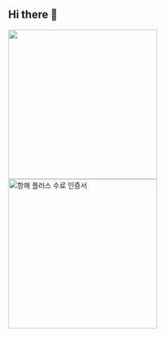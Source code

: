 ## Hi there 👋

<!--
**adiospain/adiospain** is a ✨ _special_ ✨ repository because its `README.md` (this file) appears on your GitHub profile.

Here are some ideas to get you started:

- 🔭 I’m currently working on ...
- 🌱 I’m currently learning ...
- 👯 I’m looking to collaborate on ...
- 🤔 I’m looking for help with ...
- 💬 Ask me about ...
- 📫 How to reach me: ...
- 😄 Pronouns: ...
- ⚡ Fun fact: ...
-->
<a href="https://hhpluscertificateofcompletion.oopy.io/"> <img src="https://static.spartacodingclub.kr/hanghae99/plus/completion/badge_black.svg" width="300"/> <br>
<img src="https://github.com/user-attachments/assets/b4b14059-d027-40c1-950d-2bff037a079b" alt="항해 플러스 수료 인증서" width="300"/> 

